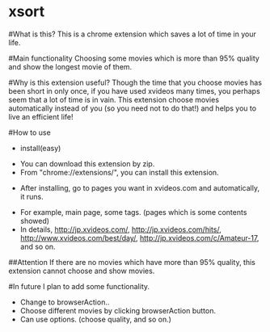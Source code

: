 xsort
=====
#What is this?
This is a chrome extension which saves a lot of time in your life.

#Main functionality
Choosing some movies which is more than 95% quality and show the longest movie of them.

#Why is this extension useful?
Though the time that you choose movies has been short in only once, if you have used xvideos many times, you perhaps seem that a lot of time is in vain. This extension choose movies automatically instead of you (so you need not to do that!) and helps you to live an efficient life! 

#How to use
* install(easy)
 - You can download this extension by zip.
 - From "chrome://extensions/", you can install this extension.
* After installing, go to pages you want in xvideos.com and automatically, it runs.
 - For example, main page, some tags. (pages which is some contents showed) 
 - In details, http://jp.xvideos.com/, http://jp.xvideos.com/hits/, http://www.xvideos.com/best/day/, http://jp.xvideos.com/c/Amateur-17, and so on.

##Attention
If there are no movies which have more than 95% quality, this extension cannot choose and show movies.

#In future
I plan to add some functionality.
* Change to browserAction..
* Choose different movies by clicking browserAction button.
* Can use options. (choose quality, and so on.) 
